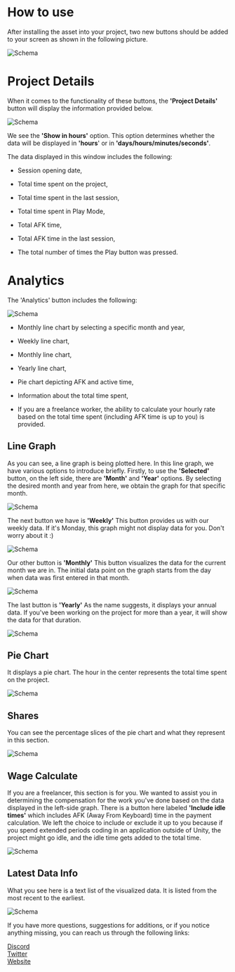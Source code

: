 # How to use
After installing the asset into your project, two new buttons should be added to your screen as shown in the following picture.

![Schema](./img/tt_1.png)

# Project Details
When it comes to the functionality of these buttons, the **'Project Details'** button will display the information provided below.

![Schema](./img/tt_2.png)

We see the **'Show in hours'** option. This option determines whether the data will be displayed in **'hours**' or in **'days/hours/minutes/seconds'**.

The data displayed in this window includes the following:

-   Session opening date,
    
-   Total time spent on the project,
    
-   Total time spent in the last session,
    
-   Total time spent in Play Mode,
    
-   Total AFK time,
    
-   Total AFK time in the last session,
    
-   The total number of times the Play button was pressed.

# Analytics

The 'Analytics' button includes the following:

![Schema](./img/tt_3.png)

-   Monthly line chart by selecting a specific month and year,
    
-   Weekly line chart,
    
-   Monthly line chart,
    
-   Yearly line chart,
    
-   Pie chart depicting AFK and active time,
    
-   Information about the total time spent,
    
-   If you are a freelance worker, the ability to calculate your hourly rate based on the total time spent (including AFK time is up to you) is provided.

Line Graph
--

As you can see, a line graph is being plotted here. In this line graph, we have various options to introduce briefly. Firstly, to use the **'Selected'** button, on the left side, there are **'Month'** and **'Year'** options. By selecting the desired month and year from here, we obtain the graph for that specific month.

![Schema](./img/tt_4.png)

The next button we have is **'Weekly'** This button provides us with our weekly data. If it's Monday, this graph might not display data for you. Don't worry about it :)

![Schema](./img/tt_7.png)

Our other button is **'Monthly'** This button visualizes the data for the current month we are in. The initial data point on the graph starts from the day when data was first entered in that month.

![Schema](./img/tt_8.png)

The last button is **'Yearly'** As the name suggests, it displays your annual data. If you've been working on the project for more than a year, it will show the data for that duration.

![Schema](./img/tt_5.png)

Pie Chart
--

It displays a pie chart. The hour in the center represents the total time spent on the project.

![Schema](./img/tt_11.png)

Shares
--

You can see the percentage slices of the pie chart and what they represent in this section.

![Schema](./img/tt_12.png)

Wage Calculate
--
If you are a freelancer, this section is for you. We wanted to assist you in determining the compensation for the work you've done based on the data displayed in the left-side graph. There is a button here labeled **'Include idle times'** which includes AFK (Away From Keyboard) time in the payment calculation. We left the choice to include or exclude it up to you because if you spend extended periods coding in an application outside of Unity, the project might go idle, and the idle time gets added to the total time.

![Schema](./img/tt_9.png)

Latest Data Info
--
What you see here is a text list of the visualized data. It is listed from the most recent to the earliest.

![Schema](./img/tt_10.png)

If you have more questions, suggestions for additions, or if you notice anything missing, you can reach us through the following links:

[Discord](https://discord.gg/Em7WyPMf)  
[Twitter](https://twitter.com/SentinelGa54657)  
[Website](https://sentinelasset.store)
